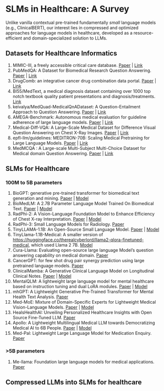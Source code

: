 # SLMs in Healthcare: A Survey
Unlike vanilla contextual pre-trained fundamentally _small_ language models (e.g., ClinicalBERT), our interest lies in compressed and optimized approaches for language models in healthcare, developed as a resource-efficient and domain-specialized solution to LLMs.

## Datasets for Healthcare Informatics
1. MIMIC-III, a freely accessible critical care database. [Paper](https://www.nature.com/articles/sdata201635) | [Link](https://github.com/MIT-LCP/mimic-iii-paper/)
2. PubMedQA: A Dataset for Biomedical Research Question Answering. [Paper](https://arxiv.org/abs/1909.06146) | [Link](https://github.com/pubmedqa/pubmedqa)
3. DrugComb: an integrative cancer drug combination data portal. [Paper](https://pubmed.ncbi.nlm.nih.gov/31066443/) | [Link](http://drugcombdb.denglab.org/main)
4. BI55/MedText, a medical diagnosis dataset containing over 1000 top notch textbook quality patient presentations and diagnosis/treatments. [Link](https://huggingface.co/datasets/BI55/MedText)
5. keivalya/MedQuad-MedicalQnADataset: A Question-Entailment Approach to Question Answering. [Paper](https://arxiv.org/abs/1901.08079)
| [Link](https://huggingface.co/datasets/keivalya/MedQuad-MedicalQnADataset)
6. AMEGA-Benchmark: Autonomous medical evaluation for guideline adherence of large language models. [Paper](https://www.nature.com/articles/s41746-024-01356-6) | [Link](https://github.com/DATEXIS/AMEGA-benchmark/tree/main/data)
7. Medical-Diff-VQA: A Large-Scale Medical Dataset for Difference Visual Question Answering on Chest X-Ray Images. [Paper](https://dl.acm.org/doi/abs/10.1145/3580305.3599819) | [Link](https://github.com/Holipori/MIMIC-Diff-VQA)
8. epfl-llm/guidelines: MEDITRON-70B: Scaling Medical Pretraining for Large Language Models. [Paper](https://arxiv.org/abs/2311.16079) | [Link](https://github.com/epfLLM/meditron)
9. MedMCQA : A Large-scale Multi-Subject Multi-Choice Dataset for Medical domain Question Answering. [Paper](https://proceedings.mlr.press/v174/pal22a.html) | [Link](https://github.com/MedMCQA/MedMCQA)

## SLMs for Healthcare
### 100M to 5B parameters
1. BioGPT: generative pre-trained transformer for biomedical text generation and mining. [Paper](https://academic.oup.com/bib/article/23/6/bbac409/6713511?guestAccessKey=a66d9b5d-4f83-4017-bb52-405815c907b9&login=true) | [Model](https://huggingface.co/microsoft/biogpt)
2. BioMedLM: A 2.7B Parameter Language Model Trained On Biomedical Text. [Paper](https://arxiv.org/pdf/2403.18421) | [Model](https://huggingface.co/stanford-crfm/BioMedLM)
3. RadPhi-2: A Vision-Language Foundation Model to Enhance Efficiency of Chest X-ray Interpretation. [Paper](https://arxiv.org/abs/2401.12208) | [Model](https://huggingface.co/StanfordAIMI/RadPhi-2)
4. RadPhi-3: Small Language Models for Radiology. [Paper](https://arxiv.org/abs/2411.13604)
5. TinyLLAMA-1.1B: An Open-Source Small Language Model. [Paper](https://arxiv.org/abs/2401.02385) | [Model](https://github.com/jzhang38/TinyLlama)
6. TinyLlama-1.1B-Medical: A smaller version of https://huggingface.co/therealcyberlord/llama2-qlora-finetuned-medical, which used Llama 2 7B. [Model](https://huggingface.co/therealcyberlord/TinyLlama-1.1B-Medical)
7. Cura-Llama: Evaluating open-source large language Model’s question answering capability on medical domain. [Paper](https://www.ewadirect.com/proceedings/ace/article/view/16000)
8. CancerGPT: for few shot drug pair synergy prediction using large pretrained language models. [Paper](https://www.nature.com/articles/s41746-024-01024-9)
9. ClinicalMamba: A Generative Clinical Language Model on Longitudinal Clinical Notes. [Paper](https://arxiv.org/abs/2403.05795) | [Model](https://github.com/whaleloops/ClinicalMamba)
10. MentalQLM: A lightweight large language model for mental healthcare based on instruction tuning and dual LoRA modules. [Paper](https://www.medrxiv.org/content/10.1101/2024.12.29.24319755v1) | [Model](https://github.com/tortorish/MentalQLM)
11. mhGPT: A Lightweight Generative Pre-Trained Transformer for Mental Health Text Analysis. [Paper](https://arxiv.org/abs/2408.08261)
12. Med-MoE: Mixture of Domain-Specific Experts for Lightweight Medical Vision-Language Models. [Paper](https://arxiv.org/abs/2404.10237) | [Model](https://github.com/jiangsongtao/Med-MoE)
13. HealsHealthAI: Unveiling Personalized Healthcare Insights with Open Source Fine-Tuned LLM. [Paper](https://onlinelibrary.wiley.com/doi/10.1002/9781394249312.ch4)
14. Apollo: A Lightweight Multilingual Medical LLM towards Democratizing Medical AI to 6B People. [Paper](https://arxiv.org/abs/2403.03640) | [Model](https://github.com/FreedomIntelligence/Apollo?tab=readme-ov-file)
15. Med-Pal: Lightweight Large Language Model for Medication Enquiry. [Paper](https://arxiv.org/abs/2407.12822)
### >5B parameters
1. Me-llama: Foundation large language models for medical applications. [Paper](https://arxiv.org/abs/2402.12749)


## Compressed LLMs into SLMs for healthcare


